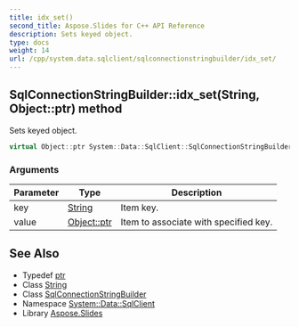 ```yaml
---
title: idx_set()
second_title: Aspose.Slides for C++ API Reference
description: Sets keyed object.
type: docs
weight: 14
url: /cpp/system.data.sqlclient/sqlconnectionstringbuilder/idx_set/
---
```

## SqlConnectionStringBuilder::idx_set(String, Object::ptr) method


Sets keyed object.

```cpp
virtual Object::ptr System::Data::SqlClient::SqlConnectionStringBuilder::idx_set(String key, Object::ptr value) override
```


### Arguments

| Parameter | Type | Description |
| --- | --- | --- |
| key | [String](../../../system/string/) | Item key. |
| value | [Object::ptr](../../../system/object/ptr/) | Item to associate with specified key. |

## See Also

* Typedef [ptr](../../system/object/ptr/)
* Class [String](../../system/string/)
* Class [SqlConnectionStringBuilder](./)
* Namespace [System::Data::SqlClient](../)
* Library [Aspose.Slides](../../)